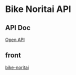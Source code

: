 # Bike Noritai API

## API Doc
[Open API](https://app.swaggerhub.com/apis/MINAGAWA/BikeNoritai/1.0.0#/default/SpotShow)

## front
[bike-noritai](https://github.com/tatsuro1997/bike-noritai)
